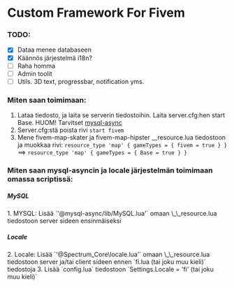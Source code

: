 <h1>Custom Framework For Fivem</h1>

### TODO:
- [X] Dataa menee databaseen
- [X] Käännös järjestelmä i18n?
- [ ] Raha homma
- [ ] Admin toolit
- [ ] Utils. 3D text, progressbar, notification yms.

### Miten saan toimimaan:
 1. Lataa tiedosto, ja laita se serverin tiedostoihin. Laita server.cfg:hen start Base. HUOM! Tarvitset <a href="https://github.com/brouznouf/fivem-mysql-async">mysql-async</a>
 2. Server.cfg:stä poista rivi `start fivem`
 3. Mene fivem-map-skater ja fivem-map-hipster \_\_resource.lua tiedostoon ja muokkaa rivi: 
 `resource_type 'map' { gameTypes = { fivem = true } }` ==> `resource_type 'map' { gameTypes = { Base = true } }`

### Miten saan mysql-asyncin ja locale järjestelmän toimimaan omassa scriptissä:
 <h5>MySQL</h5>
  1. MYSQL: Lisää `'@mysql-async/lib/MySQL.lua'` omaan \_\_resource.lua tiedostoon server sideen ensinmäiseksi
 <h5>Locale</h5>
  2. Locale: Lisää `'@Spectrum_Core\locale.lua'` omaan \_\_resource.lua tiedostoon server ja/tai client sideen ennen `fi.lua (tai joku muu kieli)` tiedostoja
  3. Lisää `config.lua` tiedostoon `Settings.Locale = 'fi' (tai joku muu kieli)`
 
